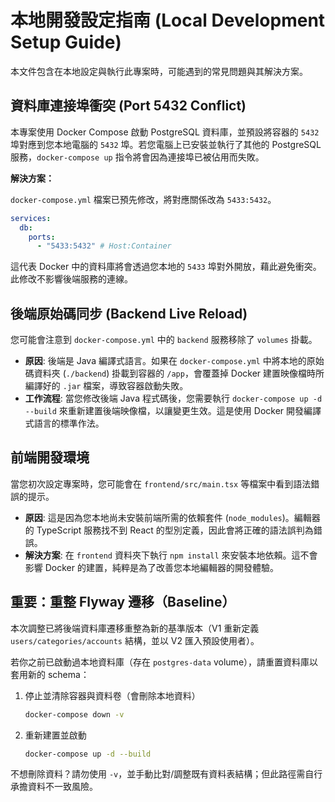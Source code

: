 # 本地開發設定指南 (Local Development Setup Guide)

本文件包含在本地設定與執行此專案時，可能遇到的常見問題與其解決方案。

## 資料庫連接埠衝突 (Port 5432 Conflict)

本專案使用 Docker Compose 啟動 PostgreSQL 資料庫，並預設將容器的 `5432` 埠對應到您本地電腦的 `5432` 埠。若您電腦上已安裝並執行了其他的 PostgreSQL 服務，`docker-compose up` 指令將會因為連接埠已被佔用而失敗。

**解決方案：**

`docker-compose.yml` 檔案已預先修改，將對應關係改為 `5433:5432`。
```yaml
services:
  db:
    ports:
      - "5433:5432" # Host:Container
```
這代表 Docker 中的資料庫將會透過您本地的 `5433` 埠對外開放，藉此避免衝突。此修改不影響後端服務的連線。

## 後端原始碼同步 (Backend Live Reload)

您可能會注意到 `docker-compose.yml` 中的 `backend` 服務移除了 `volumes` 掛載。

- **原因**: 後端是 Java 編譯式語言。如果在 `docker-compose.yml` 中將本地的原始碼資料夾 (`./backend`) 掛載到容器的 `/app`，會覆蓋掉 Docker 建置映像檔時所編譯好的 `.jar` 檔案，導致容器啟動失敗。
- **工作流程**: 當您修改後端 Java 程式碼後，您需要執行 `docker-compose up -d --build` 來重新建置後端映像檔，以讓變更生效。這是使用 Docker 開發編譯式語言的標準作法。

## 前端開發環境

當您初次設定專案時，您可能會在 `frontend/src/main.tsx` 等檔案中看到語法錯誤的提示。

- **原因**: 這是因為您本地尚未安裝前端所需的依賴套件 (`node_modules`)。編輯器的 TypeScript 服務找不到 React 的型別定義，因此會將正確的語法誤判為錯誤。
- **解決方案**: 在 `frontend` 資料夾下執行 `npm install` 來安裝本地依賴。這不會影響 Docker 的建置，純粹是為了改善您本地編輯器的開發體驗。

## 重要：重整 Flyway 遷移（Baseline）

本次調整已將後端資料庫遷移重整為新的基準版本（V1 重新定義 `users/categories/accounts` 結構，並以 V2 匯入預設使用者）。

若你之前已啟動過本地資料庫（存在 `postgres-data` volume），請重置資料庫以套用新的 schema：

1. 停止並清除容器與資料卷（會刪除本地資料）
   ```bash
   docker-compose down -v
   ```
2. 重新建置並啟動
   ```bash
   docker-compose up -d --build
   ```

不想刪除資料？請勿使用 `-v`，並手動比對/調整既有資料表結構；但此路徑需自行承擔資料不一致風險。
